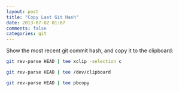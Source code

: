 ```yaml
---
layout: post
title: "Copy Last Git Hash"
date: 2013-07-02 01:07
comments: false
categories: git
---
```


Show the most recent git commit hash, and copy it to the clipboard:

```sh Linux, X
git rev-parse HEAD | tee xclip -selection c
```

```sh Windows (mingw or similar)
git rev-parse HEAD | tee /dev/clipboard
```

```bash Mac
git rev-parse HEAD | tee pbcopy
```
